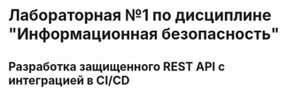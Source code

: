 # Лабораторная №1 по дисциплине "Информационная безопасность"

## Разработка защищенного REST API с интеграцией в CI/CD
